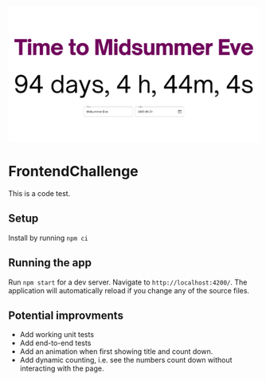 ![FrontendChallenge](screenshot.jpg)

# FrontendChallenge

This is a code test.

## Setup

Install by running `npm ci`

## Running the app

Run `npm start` for a dev server. Navigate to `http://localhost:4200/`. The application will automatically reload if you change any of the source files. 

## Potential improvments

- Add working unit tests
- Add end-to-end tests
- Add an animation when first showing title and count down.
- Add dynamic counting, i.e. see the numbers count down without interacting with the page.
